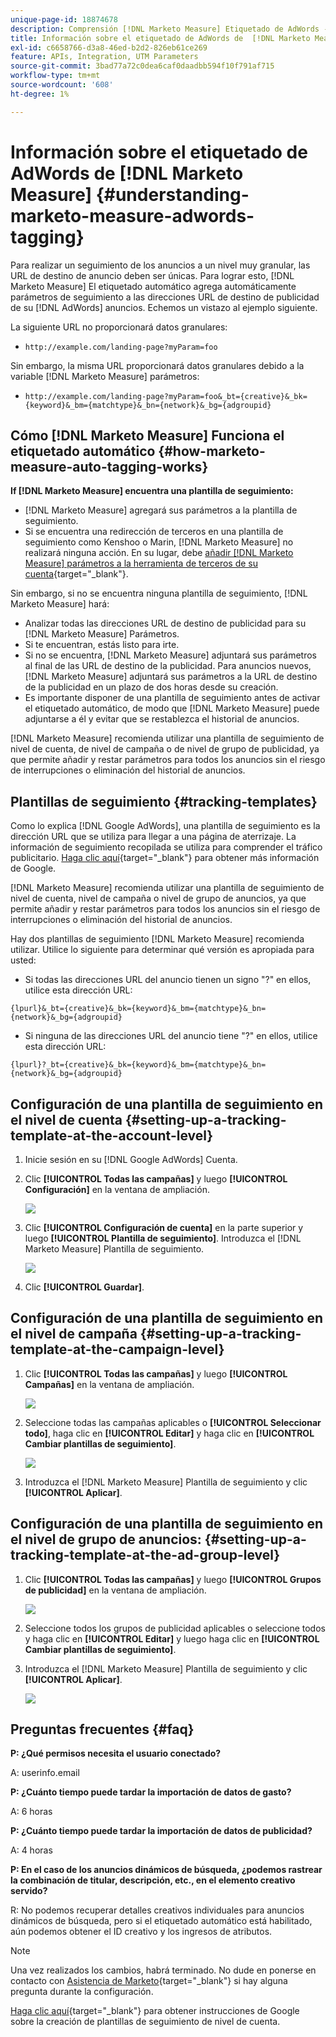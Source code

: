 ```yaml
---
unique-page-id: 18874678
description: Comprensión [!DNL Marketo Measure] Etiquetado de AdWords - [!DNL Marketo Measure] - Documentación del producto
title: Información sobre el etiquetado de AdWords de  [!DNL Marketo Measure]
exl-id: c6658766-d3a8-46ed-b2d2-826eb61ce269
feature: APIs, Integration, UTM Parameters
source-git-commit: 3bad77a72c0dea6caf0daadbb594f10f791af715
workflow-type: tm+mt
source-wordcount: '608'
ht-degree: 1%

---
```


# Información sobre el etiquetado de AdWords de [!DNL Marketo Measure] {#understanding-marketo-measure-adwords-tagging}

Para realizar un seguimiento de los anuncios a un nivel muy granular, las URL de destino de anuncio deben ser únicas. Para lograr esto, [!DNL Marketo Measure] El etiquetado automático agrega automáticamente parámetros de seguimiento a las direcciones URL de destino de publicidad de su [!DNL AdWords] anuncios. Echemos un vistazo al ejemplo siguiente.

La siguiente URL no proporcionará datos granulares:

* `http://example.com/landing-page?myParam=foo`

Sin embargo, la misma URL proporcionará datos granulares debido a la variable [!DNL Marketo Measure] parámetros:

* `http://example.com/landing-page?myParam=foo&_bt={creative}&_bk={keyword}&_bm={matchtype}&_bn={network}&_bg={adgroupid}`

## Cómo [!DNL Marketo Measure] Funciona el etiquetado automático {#how-marketo-measure-auto-tagging-works}

**If [!DNL Marketo Measure] encuentra una plantilla de seguimiento:**

* [!DNL Marketo Measure] agregará sus parámetros a la plantilla de seguimiento.
* Si se encuentra una redirección de terceros en una plantilla de seguimiento como Kenshoo o Marin, [!DNL Marketo Measure] no realizará ninguna acción. En su lugar, debe [añadir [!DNL Marketo Measure] parámetros a la herramienta de terceros de su cuenta](/help/api-connections/utilizing-marketo-measures-api-connections/how-bid-management-tools-affect-marketo-measure.md){target="_blank"}.

Sin embargo, si no se encuentra ninguna plantilla de seguimiento, [!DNL Marketo Measure] hará:

* Analizar todas las direcciones URL de destino de publicidad para su [!DNL Marketo Measure] Parámetros.
* Si te encuentran, estás listo para irte.
* Si no se encuentra, [!DNL Marketo Measure] adjuntará sus parámetros al final de las URL de destino de la publicidad. Para anuncios nuevos, [!DNL Marketo Measure] adjuntará sus parámetros a la URL de destino de la publicidad en un plazo de dos horas desde su creación.
* Es importante disponer de una plantilla de seguimiento antes de activar el etiquetado automático, de modo que [!DNL Marketo Measure] puede adjuntarse a él y evitar que se restablezca el historial de anuncios.

[!DNL Marketo Measure] recomienda utilizar una plantilla de seguimiento de nivel de cuenta, de nivel de campaña o de nivel de grupo de publicidad, ya que permite añadir y restar parámetros para todos los anuncios sin el riesgo de interrupciones o eliminación del historial de anuncios.

## Plantillas de seguimiento {#tracking-templates}

Como lo explica [!DNL Google AdWords], una plantilla de seguimiento es la dirección URL que se utiliza para llegar a una página de aterrizaje. La información de seguimiento recopilada se utiliza para comprender el tráfico publicitario. [Haga clic aquí](https://support.google.com/adwords/answer/7197008?hl=en){target="_blank"} para obtener más información de Google.

[!DNL Marketo Measure] recomienda utilizar una plantilla de seguimiento de nivel de cuenta, nivel de campaña o nivel de grupo de anuncios, ya que permite añadir y restar parámetros para todos los anuncios sin el riesgo de interrupciones o eliminación del historial de anuncios.

Hay dos plantillas de seguimiento [!DNL Marketo Measure] recomienda utilizar. Utilice lo siguiente para determinar qué versión es apropiada para usted:

* Si todas las direcciones URL del anuncio tienen un signo &quot;?&quot; en ellos, utilice esta dirección URL:

`{lpurl}&_bt={creative}&_bk={keyword}&_bm={matchtype}&_bn={network}&_bg={adgroupid}`

* Si ninguna de las direcciones URL del anuncio tiene &quot;?&quot; en ellos, utilice esta dirección URL:

`{lpurl}?_bt={creative}&_bk={keyword}&_bm={matchtype}&_bn={network}&_bg={adgroupid}`

## Configuración de una plantilla de seguimiento en el nivel de cuenta {#setting-up-a-tracking-template-at-the-account-level}

1. Inicie sesión en su [!DNL Google AdWords] Cuenta.

1. Clic **[!UICONTROL Todas las campañas]** y luego **[!UICONTROL Configuración]** en la ventana de ampliación.

   ![](assets/1.png)

1. Clic **[!UICONTROL Configuración de cuenta]** en la parte superior y luego **[!UICONTROL Plantilla de seguimiento]**. Introduzca el [!DNL Marketo Measure] Plantilla de seguimiento.

   ![](assets/2-1.png)

1. Clic **[!UICONTROL Guardar]**.

## Configuración de una plantilla de seguimiento en el nivel de campaña {#setting-up-a-tracking-template-at-the-campaign-level}

1. Clic **[!UICONTROL Todas las campañas]** y luego **[!UICONTROL Campañas]** en la ventana de ampliación.

   ![](assets/3.png)

1. Seleccione todas las campañas aplicables o **[!UICONTROL Seleccionar todo]**, haga clic en **[!UICONTROL Editar]** y haga clic en **[!UICONTROL Cambiar plantillas de seguimiento]**.

   ![](assets/4-1.png)

1. Introduzca el [!DNL Marketo Measure] Plantilla de seguimiento y clic **[!UICONTROL Aplicar]**.

## Configuración de una plantilla de seguimiento en el nivel de grupo de anuncios: {#setting-up-a-tracking-template-at-the-ad-group-level}

1. Clic **[!UICONTROL Todas las campañas]** y luego **[!UICONTROL Grupos de publicidad]** en la ventana de ampliación.

   ![](assets/5-1.png)

1. Seleccione todos los grupos de publicidad aplicables o seleccione todos y haga clic en **[!UICONTROL Editar]** y luego haga clic en **[!UICONTROL Cambiar plantillas de seguimiento]**.

1. Introduzca el [!DNL Marketo Measure] Plantilla de seguimiento y clic **[!UICONTROL Aplicar]**.

   ![](assets/6-1.png)

## Preguntas frecuentes {#faq}

**P: ¿Qué permisos necesita el usuario conectado?**

A: userinfo.email

**P: ¿Cuánto tiempo puede tardar la importación de datos de gasto?**

A: 6 horas

**P: ¿Cuánto tiempo puede tardar la importación de datos de publicidad?**

A: 4 horas

**P: En el caso de los anuncios dinámicos de búsqueda, ¿podemos rastrear la combinación de titular, descripción, etc., en el elemento creativo servido?**

R: No podemos recuperar detalles creativos individuales para anuncios dinámicos de búsqueda, pero si el etiquetado automático está habilitado, aún podemos obtener el ID creativo y los ingresos de atributos.

>[!NOTE]
>
>Una vez realizados los cambios, habrá terminado. No dude en ponerse en contacto con [Asistencia de Marketo](https://nation.marketo.com/t5/support/ct-p/Support){target="_blank"} si hay alguna pregunta durante la configuración.

[Haga clic aquí](https://support.google.com/adwords/answer/6076199?hl=en#tracking){target="_blank"} para obtener instrucciones de Google sobre la creación de plantillas de seguimiento de nivel de cuenta.
